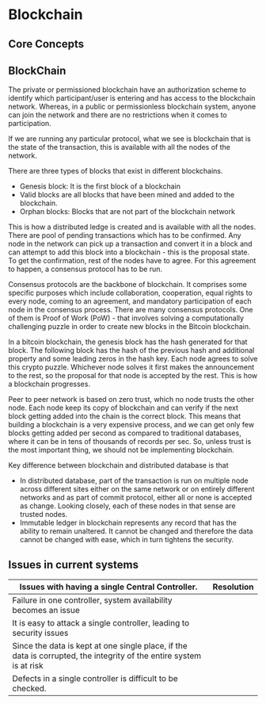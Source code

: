 # Blockchain

## Core Concepts

## BlockChain

The private or permissioned blockchain have an authorization scheme to identify which participant/user is entering and has access to the blockchain network. Whereas, in a public or permissionless blockchain system, anyone can join the network and there are no restrictions when it comes to participation.

If we are running any particular protocol, what we see is blockchain that is the state of the transaction, this is available with all the nodes of the network.

There are three types of blocks that exist in different blockchains.
* Genesis block: It is the first block of a blockchain
* Valid blocks are all blocks that have been mined and added to the blockchain.
* Orphan blocks: Blocks that are not part of the blockchain network

This is how a distributed ledge is created and is available with all the nodes. There are pool of pending transactions which has to be confirmed. Any node in the network can pick up a transaction and convert it in a block and can attempt to add this block into a blockchain - this is the proposal state. To get the confirmation, rest of the nodes have to agree. For this agreement to happen, a consensus protocol has to be run.

Consensus protocols are the backbone of blockchain. It comprises some specific purposes which include collaboration, cooperation, equal rights to every node, coming to an agreement, and mandatory participation of each node in the consensus process. There are many consensus protocols. One of them is Proof of Work (PoW) - that involves solving a computationally challenging puzzle in order to create new blocks in the Bitcoin blockchain.

In a bitcoin blockchain, the genesis block has the hash generated for that block. The following block has the hash of the previous hash and additional property and some leading zeros in the hash key. Each node agrees to solve this crypto puzzle. Whichever node solves it first makes the announcement to the rest, so the proposal for that node is accepted by the rest. This is how a blockchain progresses.

Peer to peer network is based on zero trust, which no node trusts the other node. Each node keep its copy of blockchain and can verify if the next block getting added into the chain is the correct block. This means that building a blockchain is a very expensive process, and we can get only few blocks getting added per second as compared to traditional databases, where it can be in tens of thousands of records per sec. So, unless trust is the most important thing, we should not be implementing blockchain.

Key difference between blockchain and distributed database is that 
* In distributed database, part of the transaction is run on multiple node across different sites either on the same network or on entirely different networks and as part of commit protocol, either all or none is accepted as change. Looking closely, each of these nodes in that sense are trusted nodes.
* Immutable ledger in blockchain represents any record that has the ability to remain unaltered. It cannot be changed and therefore the data cannot be changed with ease, which in turn tightens the security.

## Issues in current systems

| Issues with having a single Central Controller.                                                                     | Resolution |
|---------------------------------------------------------------------------------------------------------------------|------------|
| Failure in one controller, system availability becomes an issue                                                     ||
| It is easy to attack a single controller, leading to security issues                                                ||
| Since the data is kept at one single place, if the data is corrupted, the integrity of the entire system is at risk ||
| Defects in a single controller is difficult to be checked.                                                          ||